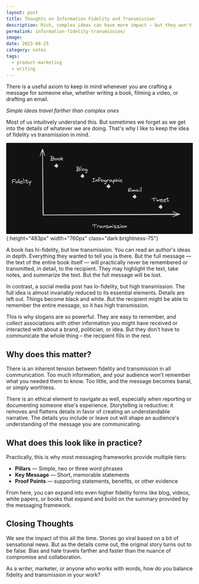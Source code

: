 ```yaml
---
layout: post
title: Thoughts on Information Fidelity and Transmission
description: Rich, complex ideas can have more impact — but they won't travel as far as a simple idea.
permalink: information-fidelity-transmission/
image: 
date: 2023-08-25
category: notes
tags:
  - product-marketing
  - writing
---
```


There is a useful axiom to keep in mind whenever you are crafting a message for someone else, whether writing a book, filming a video, or drafting an email.

_Simple ideas travel farther than complex ones_

Most of us intuitively understand this. But sometimes we forget as we get into the details of whatever we are doing. That's why I like to keep the idea of fidelity vs transmission in mind.

![Information Transmission and Fidelity](/assets/img/Information-Transmission-Fidelity-Dark-Mode-Revised.png){:height="483px" width="760px" class="dark:brightness-75"}

A book has hi-fidelity, but low transmission. You can read an author's ideas in depth. Everything they wanted to tell you is there. But the full message — the text of the entire book itself — will practically never be remembered or transmitted, in detail, to the recipient. They may highlight the text, take notes, and summarize the text. But the full message will be lost.

In contrast, a social media post has lo-fidelity, but high transmission. The full idea is almost invariably reduced to its essential elements. Details are left out. Things become black and white. But the recipient might be able to remember the entire message, so it has high transmission. 

This is why slogans are so powerful. They are easy to remember, and collect associations with other information you might have received or interacted with about a brand, politician, or idea. But they don't have to communicate the whole thing – the recipient fills in the rest.

## Why does this matter?

There is an inherent tension between fidelity and transmission in all communication. Too much information, and your audience won't remember what you needed them to know. Too little, and the message becomes banal, or simply worthless.

There is an ethical element to navigate as well, especially when reporting or documenting someone else's experience. Storytelling is reductive: it removes and flattens details in favor of creating an understandable narrative. The details you include or leave out will shape an audience's understanding of the message you are communicating.

## What does this look like in practice?

Practically, this is why most messaging frameworks provide multiple tiers:

- **Pillars** — Simple, two or three word phrases
- **Key Message** — Short, memorable statements
- **Proof Points** — supporting statements, benefits, or other evidence

From here, you can expand into even higher fidelity forms like blog, videos, white papers, or books that expand and build on the summary provided by the messaging framework.

## Closing Thoughts

We see the impact of this all the time. Stories go viral based on a bit of sensational news. But as the details come out, the original story turns out to be false. Bias and hate travels farther and faster than the nuance of compromise and collaboration.

As a writer, marketer, or anyone who works with words, how do you balance fidelity and transmission in your work?